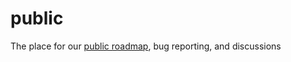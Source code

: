 # public
The place for our [public roadmap](https://github.com/orgs/findtechjobs/projects/1/views/1), bug reporting, and discussions
